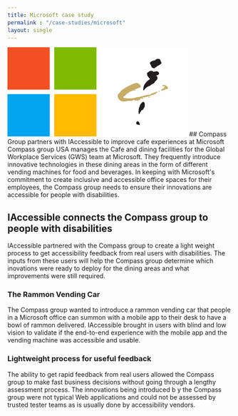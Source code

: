 ```yaml
---
title: Microsoft case study
permalink : "/case-studies/microsoft"
layout: single
---
```

<img src="../../assets/images/microsoft-logo.PNG" alt="Microsoft logo" style="width:200px; height:200px;"/>    
<img src="../../assets/images/compass-group-logo.PNG" alt="Compass group logo" style="width:200px; height:200px;"/>
## Compass Group partners with IAccessible to improve cafe experiences at Microsoft
Compass group USA manages the Cafe and dining facilities for the Global Workplace Services (GWS) team at Microsoft. They frequently introduce innovative technologies in these dining areas in the form of different vending machines for food and beverages.
In keeping with Microsoft's commitment to create inclusive and accessible office spaces for their employees, the Compass group needs to ensure their innovations are accessible for people with disabilities.

## IAccessible connects the Compass group to people with disabilities
IAccessible partnered with the Compass group to create a light weight process to get accessibility feedback from real users with disabilities. 
The inputs from these users will help the Compass group determine which inovations were ready to deploy for the dining areas and what improvements were still required.

### The Rammon Vending Car
The Compass group wanted to introduce a rammon vending car that people in a Microsoft office can summon with a mobile app to their desk to have a bowl of rammon delivered.
IAccessible brought in users with blind and low vision to validate if the end-to-end experience with the mobile app and the vending machine was accessible and usable.

### Lightweight process for useful feedback
The ability to get rapid feedback from real users allowed the Compass group to make fast business decisions without going through a lengthy assessment process.
The innovations being introduced b y the Compass group were not typical Web applications and could not be assessed by trusted tester teams as is usually done by accessibility vendors.
